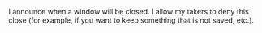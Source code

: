 I announce when a window will be closed. 
I allow my takers to deny this close (for example, if you want to keep something that is not saved, etc.).
